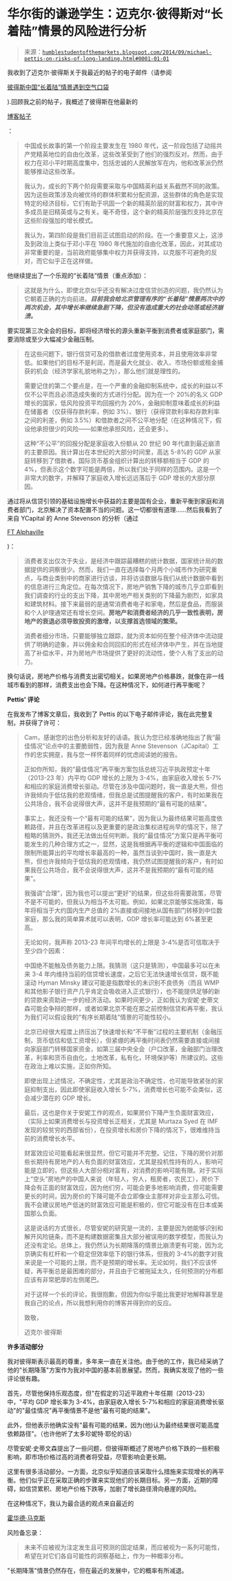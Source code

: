 <!--yml

category: 未分类

date: 2024-05-18 03:33:41

-->

# 华尔街的谦逊学生：迈克尔·彼得斯对“长着陆”情景的风险进行分析

> 来源：[`humblestudentofthemarkets.blogspot.com/2014/09/michael-pettis-on-risks-of-long-landing.html#0001-01-01`](https://humblestudentofthemarkets.blogspot.com/2014/09/michael-pettis-on-risks-of-long-landing.html#0001-01-01)

我收到了迈克尔·彼得斯关于我最近的帖子的电子邮件（请参阅

[彼得斯中国“长着陆”情景遇到空气口袋](http://humblestudentofthemarkets.blogspot.com/2014/09/the-pettis-china-long-landing-hits-air.html)

).回顾我之前的帖子，我概述了彼得斯在他最新的

[博客帖子](http://blog.mpettis.com/2014/09/what-does-a-good-chinese-adjustment-look-like/)

：

> 中国成长故事的第一个阶段主要发生在 1980 年代，这一阶段包括了动摇共产党精英地位的自由化改革，这些改革受到了他们的强烈反对。然而，由于权力在邓小平时期高度集中，包括忠诚的人民解放军在内，他和改革派仍然能够推动这些改革。
> 
> 我认为，成长的下两个阶段需要采取与中国精英利益关系截然不同的政策。因为这些政策涉及向被优待的群体积累和分配资源，这些群体的角色是实现特定的经济目标，它们有助于巩固一个新的精英阶层的财富和权力，其中许多成员是旧精英或与之有关。毫不奇怪，这个新的精英阶层强烈支持北京在这些阶段强加的增长模式。
> 
> 我认为，第四阶段是我们目前正试图启动的阶段。在一个重要意义上，这涉及到政治上类似于邓小平在 1980 年代施加的自由化改革，因此，对其成功非常重要的是，当前政府能够集中权力并获得支持，以克服不可避免的反对，而它似乎正在这样做。

他继续提出了一个乐观的“长着陆”情景（重点添加）：

> 这就是为什么，即使北京似乎还没有解决过度信贷创造的问题，我仍然认为它朝着正确的方向前进。***目前我会给北京管理有序的“长着陆”情景两次中的两次机会，其中增长率继续急剧下降，但没有造成重大的社会动荡或经济崩溃。***

要实现第三次全会的目标，即将经济增长的源头重新平衡到消费者或家庭部门，需要消除或至少大幅减少金融压制。

> 在这些问题下，银行信贷可及的借款者过度使用资本，并且使用效率非常低。如果他们的目标不是利润，而是最大化就业、收入、市场份额或租金捕获的机会（经济学家礼貌地称之为），那么他们就是理性的。
> 
> 需要记住的第二个要点是，在一个严重的金融抑制系统中，成长的利益以不仅不公平而且必须造成失衡的方式进行分配。因为在一个 20%的名义 GDP 增长的国家，低风险投资平均回报约为 20%，金融抑制意味着成长的利益在储蓄者（仅获得存款利率，例如 3%）、银行（获得贷款利率和存款利率之间的利差，例如 3.5%）和借款者之间不公平地分配（在这种情况下，假设他承担很少的风险——如果他承担风险，还会更多）。
> 
> 这种“不公平”的回报分配是家庭收入份额从 20 世纪 90 年代直到最近崩溃的主要原因。我计算出在本世纪的大部分时间里，高达 5-8%的 GDP 从家庭转移到了借款者。国际货币基金组织计算出的转移额相当于 GDP 的 4%，但表示这个数字可能是两倍，所以我们处于同样的范围内。这是一个非常大的数字，并解释了家庭收入增长远远落后于 GDP 增长的大部分原因。

通过将从信贷引领的基础设施增长中获益的主要是国有企业，重新平衡到家庭和消费者部门，北京解决了资本配置不当的问题。这一切都很有道理……然后我看到了来自 YCapital 的 Anne Stevenson 的分析（通过

[FT Alphaville](http://ftalphaville.ft.com/2014/08/26/1945541/of-xis-material-world/)

)：

> 消费者支出仅次于失业，是经济中跟踪最糟糕的统计数据，国家统计局的数据提供的洞察很少。然而，我们一直在选择每个月两个小城市作为研究重点，与商业类别中的商家进行访谈，并将访谈数据与我们从统计数据中看到的信息进行三角定位。在每次情况下，房地产销售下降的城市几乎立即看到我们调查的行业的支出下降，其中房地产相关类别的下降最为剧烈，如家具和建筑材料。接下来最弱的是通常消费者电子和家电，然后是食品，而服装和个人护理通常还有增长空间。**房地产和消费者经济的几乎一致性表明，房地产的衰退必须导致投资的激增，以支撑首选领域的繁荣。**
> 
> 消费者细分市场，只要能够独立跟踪，就为资本如何在整个经济体中流动提供了明确的迹象，并以佣金和合同回扣的形式在经济体中产生，并在当地提高了补偿水平，并为房地产市场提供了更好的流动性，使个人有了支出的动力。

换句话说，房地产价格与消费支出密切相关。如果房地产价格暴跌，就像在非一线城市看到的那样，消费支出也会下降。在这种情况下，如何进行再平衡呢？

**Pettis' 评论**

在我发布了博客文章后，我收到了 Pettis 的以下电子邮件评论，我在此完整复制，并获得了许可：

> Cam，感谢您的出色分析和友好的话语。我认为您已经准确地指出了我“最佳情况”论点中的主要脆弱性，因为我是 Anne Stevenson（JCapital）工作的忠实拥趸，我与您一样怀着同样的忧虑阅读她的报告。
> 
> 正如你所知，我的“最佳情况”再平衡方案包括总统习近平执政预定十年（2013-23 年）内平均 GDP 增长的上限为 3-4%，由家庭收入增长 5-7%和相应的家庭消费增长驱动。尽管在涉及中国问题时，我一直是大熊，但也许我倾向于低估我的悲观情绪，但我总是试图提醒我的客户，有时如果我在公共场合，我不会说得很大声，这并不是我预期的“最有可能的结果”。
> 
> 事实上，我还没有一个“最有可能的结果”，因为我认为最终结果可能高度依赖路径，并且在改革进程以及更重要的是政治集权进程尚早的情况下，除了粗略的猜测外，我还无法做出任何判断。我的“最佳情况”方案只是再平衡可能发生的几种合理方式之一，显然，这是我根据再平衡的逻辑和中国面临的限制所能算出的平均增长率最高的一种，虽然当谈到中国时，我一直是大熊，但也许我倾向于低估我的悲观情绪，我仍然试图提醒我的客户，有时如果我在公共场合，我不会说得很大声，这并不是我预期的“最有可能的结果”。
> 
> 我强调“合理”，因为我也可以提出“更好”的结果，但这些将需要政策，尽管不是不可能的，但我认为相当不太可能。例如，如果北京能够实施政策，每年将相当于大约国内生产总值的 2%直接或间接地从国有部门转移到中位数家庭，那么我的简单算术就可以表明，GDP 增长率可能达到 6%甚至更高。
> 
> 无论如何，我声称 2013-23 年间平均增长的上限是 3-4%是否可信取决于至少四个因素：
> 
> 中国绝不能触及债务能力上限。我猜测（这只是猜测），中国最多可以在未来 3-4 年内维持当前的信贷增长速度，之后它无法快速增长信贷，既不能滚动 Hyman Minsky 建议可能是指数增长的未识别不良债务（而且 WMP 和其他影子银行资产几乎肯定会吸收进入正式银行），也不能提供足够的新的贷款来资助进一步的经济活动。如果时间更少，正如我认为安妮·史蒂文森可能会争辩的那样，或者如果北京不能在那之前控制信贷和再平衡，我认为我们可以假设我的“有序长期着陆”情景的可能性较小。
> 
> 北京已经很大程度上挤压出了快速增长和“不平衡”过程的主要机制（金融压制，货币低估和低工资增长），但紧绷的再平衡时间表仍然需要直接或间接向家庭部门转移国家资金，如第三届中央全会（户口改革，金融部门治理改革，利率和货币自由化，土地改革，私有化，环境保护等）所建议的。这些在政治上难以实施，正如你所知。
> 
> 即使出现上述情况，不确定性，尤其是政治不确定性，也可能导致紧张的家庭抑制支出，因此即使家庭收入增长 5-7%，消费增长也可能不会类似，这会减少潜在的 GDP 增长。
> 
> 最后，这也是你关于安妮工作的观点，如果房价下降产生负面财富效应，（实际上如果消费增长与投资增长正相关，尤其是 Murtaza Syed 在 IMF 发现的较贫穷的西部省份），在投资增长和房价下降的情况下，很难维持当前的消费增长水平。
> 
> 财富效应论可能看起来很显然，但它可能并不完整。记住，下降的房价对那些长期持有房地产的人有负面的财富效应，尤其是投机性持有的人，影响可能是立即的，但这些人大部分相对富有，对消费的影响可能有限。对于实际上“空头”房地产的中国人来说（年轻人，穷人，租房者，农民工），房价下降会有正面的财富效应，因为他们穷，可能会更多地影响消费，但可能需要更长的时间，因为房价的下降可能不会立即像业主那样对非业主那么可信。我不会建议房地产低迷的财富效应可能是积极的，但它可能没有在日本或美国那么负面。
> 
> 这是说话的方式很长，尽管安妮的研究是一流的，主要是因为她能够识别和解开风险链条，而不是构建数据密集且大部分被误用的数学模型，而我认为还没有定论。总体上，我仍然认为长期降落的情景比崩溃更有可能，因为北京确实有杠杆和一个稳定但效率低下的银行体系，但我的 3-4%的数字对我来说是一个可能的上限，而不是预期的增长率。无论如何，我们不应该怀疑，再平衡总是最困难的部分，并且由于它被拖延太久，任何预测的分布都应该有非常肥厚的左侧尾巴。
> 
> 对于这样一个长的评论，我很抱歉，但因为你似乎能比我更好地解释甚至是我自己的论点，所以我想利用你的博客并得到你的反应。
> 
> 致敬，
> 
> 迈克尔·彼得斯

**许多活动部分**

我对彼得斯表示最高的尊重，多年来一直在关注他。由于他的工作，我已经采纳了他的"长期降落"方案作为我对中国的基本前景展望。然而，我确实发现了他的一些评论很有趣。

首先，尽管他保持乐观态度，但"在假定的习近平政府十年任期（2013-23）中，"平均 GDP 增长率为 3-4%，由家庭收入增长 5-7%和相应的家庭消费增长驱动"的"最佳情况"再平衡情景不是他"最有可能的结果"。

此外，但他表示他确实没有"最有可能的结果，因为(他)认为最终结果很可能高度依赖路径"。（也许他听了太多珍妮特·耶伦的话）

尽管安妮·史蒂文森提出了一些问题，但彼得斯概述了房地产价格下跌的一些积极影响，即市场价格过高的消费者将受益，尽管影响会更长期。

这里有很多活动部分。一方面，北京似乎知道应该采取什么措施来实现增长的再平衡。他们似乎正在采取正确的步骤来实现他们的长期目标。另一方面，近期的障碍，如信贷累积、房地产价格下跌等，加剧了增长路径滑向悬崖的风险。

在这种情况下，我认为最合适的观点来自最近的

[霍华德·马克斯](http://www.oaktreecapital.com/MemoTree/Risk%20Revisited.pdf)

风险备忘录：

> 未来不应被视为注定发生且可预测的固定结果，而应被视为一系列可能性，希望在对它们各自可能性的洞察基础上，作为一种概率分布。

"长期降落"情景仍然存在，但在最近的发展中，它的概率有所减退。
